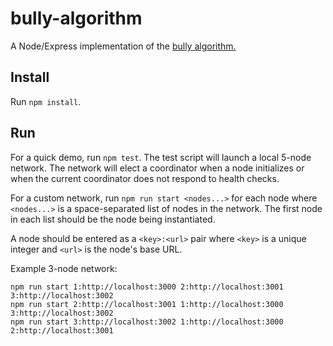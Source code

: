 # bully-algorithm

A Node/Express implementation of the [bully algorithm.](https://en.wikipedia.org/wiki/Bully_algorithm)

## Install

Run `npm install`.

## Run

For a quick demo, run `npm test`. The test script will launch a local 5-node network. The network will elect a coordinator when a node initializes or when the current coordinator does not respond to health checks.

For a custom network, run `npm run start <nodes...>` for each node where `<nodes...>` is a space-separated list of nodes in the network. The first node in each list should be the node being instantiated.

A node should be entered as a `<key>:<url>` pair where `<key>` is a unique integer and `<url>` is the node's base URL.

Example 3-node network:
```
npm run start 1:http://localhost:3000 2:http://localhost:3001 3:http://localhost:3002
npm run start 2:http://localhost:3001 1:http://localhost:3000 3:http://localhost:3002
npm run start 3:http://localhost:3002 1:http://localhost:3000 2:http://localhost:3001
```

